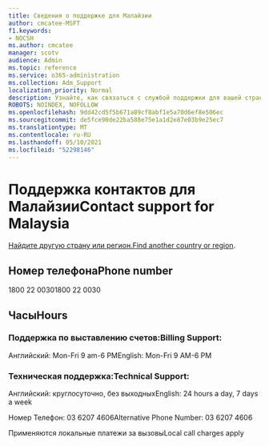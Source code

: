 ```yaml
---
title: Сведения о поддержке для Малайзии
author: cmcatee-MSFT
f1.keywords:
- NOCSH
ms.author: cmcatee
manager: scotv
audience: Admin
ms.topic: reference
ms.service: o365-administration
ms.collection: Adm_Support
localization_priority: Normal
description: Узнайте, как связаться с службой поддержки для вашей страны или региона.
ROBOTS: NOINDEX, NOFOLLOW
ms.openlocfilehash: 9dd42cd5f5b671a89cf8abf1e5a70d6ef8e506ec
ms.sourcegitcommit: de5fce90de22ba588e75e1a1d2e87e03b9e25ec7
ms.translationtype: MT
ms.contentlocale: ru-RU
ms.lasthandoff: 05/10/2021
ms.locfileid: "52298146"
---
```

# <a name="contact-support-for-malaysia"></a><span data-ttu-id="f34b9-103">Поддержка контактов для Малайзии</span><span class="sxs-lookup"><span data-stu-id="f34b9-103">Contact support for Malaysia</span></span>

<span data-ttu-id="f34b9-104">[Найдите другую страну или регион.](../../business-video/get-help-support.md)</span><span class="sxs-lookup"><span data-stu-id="f34b9-104">[Find another country or region](../../business-video/get-help-support.md).</span></span>

## <a name="phone-number"></a><span data-ttu-id="f34b9-105">Номер телефона</span><span class="sxs-lookup"><span data-stu-id="f34b9-105">Phone number</span></span>
<span data-ttu-id="f34b9-106">1800 22 0030</span><span class="sxs-lookup"><span data-stu-id="f34b9-106">1800 22 0030</span></span>

## <a name="hours"></a><span data-ttu-id="f34b9-107">Часы</span><span class="sxs-lookup"><span data-stu-id="f34b9-107">Hours</span></span>
### <a name="billing-support"></a><span data-ttu-id="f34b9-108">Поддержка по выставлению счетов:</span><span class="sxs-lookup"><span data-stu-id="f34b9-108">Billing Support:</span></span>

<span data-ttu-id="f34b9-109">Английский: Mon-Fri 9 am-6 PM</span><span class="sxs-lookup"><span data-stu-id="f34b9-109">English: Mon-Fri 9 AM-6 PM</span></span>

### <a name="technical-support"></a><span data-ttu-id="f34b9-110">Техническая поддержка:</span><span class="sxs-lookup"><span data-stu-id="f34b9-110">Technical Support:</span></span>

<span data-ttu-id="f34b9-111">Английский: круглосуточно, без выходных</span><span class="sxs-lookup"><span data-stu-id="f34b9-111">English: 24 hours a day, 7 days a week</span></span>

<span data-ttu-id="f34b9-112">Номер Телефон: 03 6207 4606</span><span class="sxs-lookup"><span data-stu-id="f34b9-112">Alternative Phone Number: 03 6207 4606</span></span>

<span data-ttu-id="f34b9-113">Применяются локальные платежи за вызовы</span><span class="sxs-lookup"><span data-stu-id="f34b9-113">Local call charges apply</span></span>
